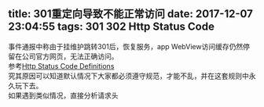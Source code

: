 title: 301重定向导致不能正常访问
date: 2017-12-07 23:04:55
tags: 301 302 Http Status Code
---
事件通报中称由于挂维护跳转301后，恢复服务，app WebView访问缓存仍然停留在公司官方网页，无法正确访问。  
参考[Http Status Code Definitions](https://www.w3.org/Protocols/rfc2616/rfc2616-sec10.html)  
究其原因可以知道默认情况下大家都必须遵守规范，才能不乱，并在这套规则中永久玩下去。  
如果遇到类似情况，直接分析请求头
